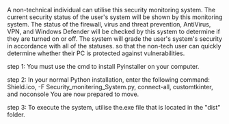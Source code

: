 A non-technical individual can utilise this security monitoring system. The current security status of the user's system will be shown by this monitoring system. The status of the firewall, virus and threat prevention, AntiVirus, VPN, and Windows Defender will be checked by this system to determine if they are turned on or off. The system will grade the user's system's security in accordance with all of the statuses. so that the non-tech user can quickly determine whether their PC is protected against vulnerabilities.

step 1: You must use the cmd to install Pyinstaller on your computer.

step 2: In your normal Python installation, enter the following command: Shield.ico, -F Security_monitering_System.py, connect-all, customtkinter, and noconsole
You are now prepared to move.

step 3: To execute the system, utilise the.exe file that is located in the "dist" folder.
